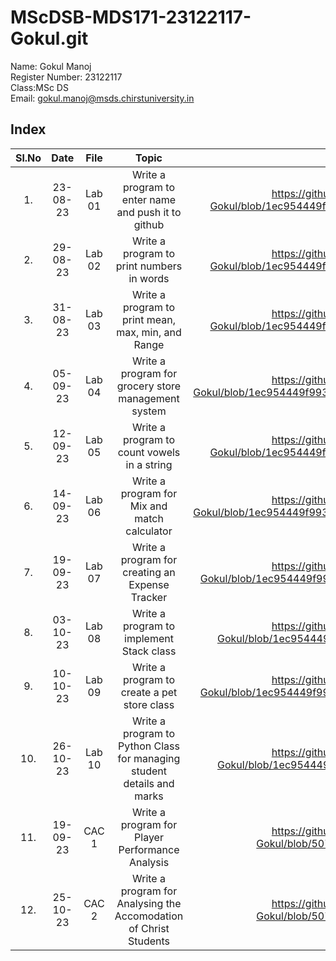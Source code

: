 # MScDSB-MDS171-23122117-Gokul.git

Name: Gokul Manoj  
Register Number: 23122117  
Class:MSc DS  
Email: gokul.manoj@msds.chirstuniversity.in  

## Index
|Sl.No|Date|File|Topic|Link|
|:----:|:----:|:---:|:----:|:----:|
|1.|23-08-23|Lab 01|Write a program to enter name and push it to github|https://github.com/GokulManoj000/MScDSB-MDS171-23122117-Gokul/blob/1ec954449f99399cdc993197c1e93fd283e7f69b/Regular%20Labs/Lab01.ipynb
|2.|29-08-23|Lab 02|Write a program to print numbers in words|https://github.com/GokulManoj000/MScDSB-MDS171-23122117-Gokul/blob/1ec954449f99399cdc993197c1e93fd283e7f69b/Regular%20Labs/Lab02.ipynb
|3.|31-08-23|Lab 03|Write a program to print mean, max, min, and Range|https://github.com/GokulManoj000/MScDSB-MDS171-23122117-Gokul/blob/1ec954449f99399cdc993197c1e93fd283e7f69b/Regular%20Labs/Lab03.ipynb
|4.|05-09-23|Lab 04|Write a program for grocery store management system| https://github.com/GokulManoj000/MScDSB-MDS171-23122117-Gokul/blob/1ec954449f99399cdc993197c1e93fd283e7f69b/Regular%20Labs/Lab04/Lab04.ipynb
|5.|12-09-23|Lab 05|Write a program to count vowels in a string| https://github.com/GokulManoj000/MScDSB-MDS171-23122117-Gokul/blob/1ec954449f99399cdc993197c1e93fd283e7f69b/Regular%20Labs/Lab05.ipynb
|6.|14-09-23|Lab 06|Write a program for Mix and match calculator| https://github.com/GokulManoj000/MScDSB-MDS171-23122117-Gokul/blob/1ec954449f99399cdc993197c1e93fd283e7f69b/Regular%20Labs/Lab06/Lab06.ipynb
|7.|19-09-23|Lab 07|Write a program for creating an Expense Tracker|https://github.com/GokulManoj000/MScDSB-MDS171-23122117-Gokul/blob/1ec954449f99399cdc993197c1e93fd283e7f69b/Regular%20Labs/Lab07/Lab07.py
|8.|03-10-23|Lab 08|Write a program to implement Stack class| https://github.com/GokulManoj000/MScDSB-MDS171-23122117-Gokul/blob/1ec954449f99399cdc993197c1e93fd283e7f69b/Regular%20Labs/Lab08.py
|9.|10-10-23|Lab 09|Write a program to create a pet store class| https://github.com/GokulManoj000/MScDSB-MDS171-23122117-Gokul/blob/1ec954449f99399cdc993197c1e93fd283e7f69b/Regular%20Labs/Lab09/Lab09.py
|10.|26-10-23|Lab 10|Write a program to Python Class for managing student details and marks| https://github.com/GokulManoj000/MScDSB-MDS171-23122117-Gokul/blob/1ec954449f99399cdc993197c1e93fd283e7f69b/Regular%20Labs/Lab10.py
|11.|19-09-23|CAC 1|Write a program for Player Performance Analysis| https://github.com/GokulManoj000/MScDSB-MDS171-23122117-Gokul/blob/507267971da13d94b07bd6019b2832e18f37c53b/Lab10.py
|12.|25-10-23|CAC 2|Write a program for Analysing the Accomodation of Christ Students| https://github.com/GokulManoj000/MScDSB-MDS171-23122117-Gokul/blob/507267971da13d94b07bd6019b2832e18f37c53b/Lab10.py


